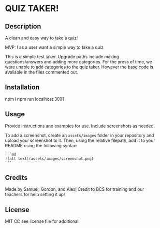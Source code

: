 # QUIZ TAKER!

## Description

A clean and easy way to take a quiz!

MVP: I as a user want a simple way to take a quiz

This is a simple test taker. Upgrade paths include making questions/answers and adding more categories. For the press of time, we were unable to add categories to the quiz taker. However the base code is avaliable in the files commented out.



## Installation

npm i
npm run
localhost:3001


## Usage

Provide instructions and examples for use. Include screenshots as needed.

To add a screenshot, create an `assets/images` folder in your repository and upload your screenshot to it. Then, using the relative filepath, add it to your README using the following syntax:

    ```md
    ![alt text](assets/images/screenshot.png)
    ```

## Credits

Made by Samuel, Gordon, and Alex! Credit to BCS for training and our teachers for help setting it up!


## License

MIT CC see license file for additional.